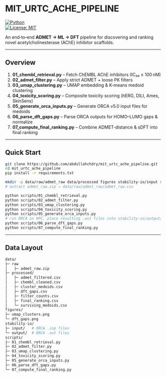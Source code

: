 # MIT_URTC_ACHE_PIPELINE

[![Python](https://img.shields.io/badge/python-3.8%2B-blue)](https://www.python.org/)  
[![License: MIT](https://img.shields.io/badge/License-MIT-yellow.svg)](LICENSE)

An end‑to‑end **ADMET → ML → DFT** pipeline for discovering and ranking novel acetylcholinesterase (AChE) inhibitor scaffolds.

---

## Overview

1. **01_chembl_retrieval.py** – Fetch ChEMBL AChE inhibitors (IC₅₀ ≤ 100 nM)  
2. **02_admet_filter.py** – Apply strict ADMET + loose PK filters  
3. **03_umap_clustering.py** – UMAP embedding & K‑means medoid clustering  
4. **04_toxicity_scoring.py** – Composite toxicity scoring (hERG, DILI, Ames, SkinSens)  
5. **05_generate_orca_inputs.py** – Generate ORCA v5.0 input files for medoids  
6. **06_parse_dft_gaps.py** – Parse ORCA outputs for HOMO–LUMO gaps & normalize  
7. **07_compute_final_ranking.py** – Combine ADMET‑distance & sDFT into final ranking  

---

## Quick Start

```bash
git clone https://github.com/abdullahchdry/mit_urtc_ache_pipeline.git
cd mit_urtc_ache_pipeline
pip install -r requirements.txt

mkdir -p data/raw/admet_raw data/processed figures stability-io/input stability-io/output
# extract admet_raw.zip → data/raw/admet_raw/admet_raw.csv

python scripts/01_chembl_retrieval.py
python scripts/02_admet_filter.py
python scripts/03_umap_clustering.py
python scripts/04_toxicity_scoring.py
python scripts/05_generate_orca_inputs.py
# run ORCA on HPC, place resulting .out files into stability-io/output/
python scripts/06_parse_dft_gaps.py
python scripts/07_compute_final_ranking.py
```

---

## Data Layout
```bash
data/
├─ raw
│   ├─ admet_raw.zip
├─ processed/
│   ├─ admet_filtered.csv
│   ├─ chembl_cleaned.csv
│   ├─ cluster_medoids.csv
│   ├─ dft_gaps.csv
│   ├─ filter_counts.csv
│   ├─ final_ranking.csv
│   └─ surviving_medoids.csv
figures/
├─ umap_clusters.png
└─ dft_gaps.png
stability-io/
├─ input/   # ORCA .inp files
└─ output/  # ORCA .out files
scripts/
├─ 01_chembl_retrieval.py
├─ 02_admet_filter.py
├─ 03_umap_clustering.py
├─ 04_toxicity_scoring.py
├─ 05_generate_orca_inputs.py
├─ 06_parse_dft_gaps.py
└─ 07_compute_final_ranking.py
```
